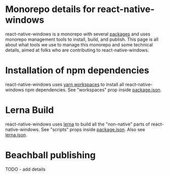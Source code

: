 # Monorepo details for react-native-windows
react-native-windows is a monorepo with several [packages](https://github.com/microsoft/react-native-windows/tree/master/packages) and uses monorepo management tools to install, build, and publish.  This page is all about what tools we use to manage this monorepo and some technical details, aimed at folks who are contributing to react-native-windows.

# Installation of npm dependencies
react-native-windows uses [yarn workspaces](https://legacy.yarnpkg.com/en/docs/workspaces/) to install all react-native-windows npm dependencies.  See "workspaces" prop inside [package.json](https://github.com/microsoft/react-native-windows/blob/master/package.json).

# Lerna Build
react-native-windows uses [lerna](https://github.com/lerna/lerna) to build all the "non-native" parts of react-native-windows.  See "scripts" props inside  [package.json](https://github.com/microsoft/react-native-windows/blob/master/package.json).  Also see [lerna.json](https://github.com/microsoft/react-native-windows/blob/master/lerna.json).

# Beachball publishing
TODO - add details
